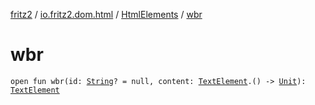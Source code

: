 [fritz2](../../index.md) / [io.fritz2.dom.html](../index.md) / [HtmlElements](index.md) / [wbr](./wbr.md)

# wbr

`open fun wbr(id: `[`String`](https://kotlinlang.org/api/latest/jvm/stdlib/kotlin/-string/index.html)`? = null, content: `[`TextElement`](../-text-element/index.md)`.() -> `[`Unit`](https://kotlinlang.org/api/latest/jvm/stdlib/kotlin/-unit/index.html)`): `[`TextElement`](../-text-element/index.md)